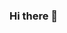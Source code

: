 ### Hi there 👋

<!--
**padmapriyakovvuri/padmapriyakovvuri** is a ✨ _special_ ✨ repository because its `README.md` (this file) appears on your GitHub profile.

I would like to learn some IT courses and later would like to work in IT.
I just started with office tools and the current course is on computer fundamentals 
-->
